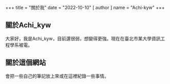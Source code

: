 +++
title = "關於我"
date = "2022-10-10"
[ author ]
  name = "Achi-kyw"
+++

## 關於Achi_kyw

大家好，我是Achi_kyw，目前還很弱，想變得更強。現在在臺北市某大學資訊工程學系被電。

## 關於這個網站

會把一些自己的筆記放上來或在這裡紀錄一些事情。